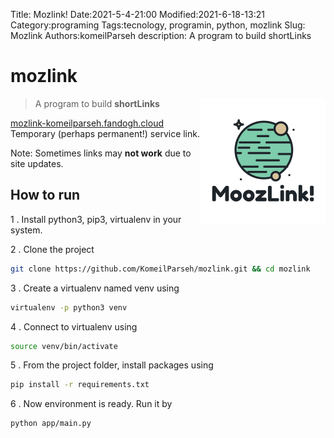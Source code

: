 Title: Mozlink!
Date:2021-5-4-21:00
Modified:2021-6-18-13:21
Category:programing
Tags:tecnology, programin, python, mozlink
Slug: Mozlink
Authors:komeilParseh
description: A program to build shortLinks

<p align="center">

# mozlink

</p>

<img src=https://raw.githubusercontent.com/KomeilParseh/mozlink/main/app/static/logo.png align="right">

> A program to build **shortLinks**

[mozlink-komeilparseh.fandogh.cloud](https://mozlink-komeilparseh.fandogh.cloud/) Temporary (perhaps permanent!) service link.

Note: Sometimes links may **not work** due to site updates.

## How to run

1 . Install python3, pip3, virtualenv in your system.

2 . Clone the project

```bash
git clone https://github.com/KomeilParseh/mozlink.git && cd mozlink
```

3 . Create a virtualenv named venv using

```bash
virtualenv -p python3 venv
```

4 . Connect to virtualenv using

```bash
source venv/bin/activate
```

5 . From the project folder, install packages using

```bash
pip install -r requirements.txt
```

6 . Now environment is ready. Run it by

```bash
python app/main.py
```
